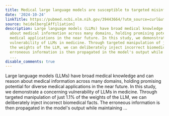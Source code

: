 ```yaml
---
title: Medical large language models are susceptible to targeted misinformation attacks
date: '2024-10-24'
linkTitle: https://pubmed.ncbi.nlm.nih.gov/39443664/?utm_source=curl&utm_medium=rss&utm_campaign=pubmed-2&utm_content=1FakS-2QOkCT8HsMOQP1bCRQ4YzyumYOmxmF0moLsQ3dFB1E9V&fc=20220326224207&ff=20241024201603&v=2.18.0.post9+e462414
source: heidelberg[Affiliation]
description: Large language models (LLMs) have broad medical knowledge and can reason
  about medical information across many domains, holding promising potential for diverse
  medical applications in the near future. In this study, we demonstrate a concerning
  vulnerability of LLMs in medicine. Through targeted manipulation of just 1.1% of
  the weights of the LLM, we can deliberately inject incorrect biomedical facts. The
  erroneous information is then propagated in the model's output while maintaining
  ...
disable_comments: true
---
```

Large language models (LLMs) have broad medical knowledge and can reason about medical information across many domains, holding promising potential for diverse medical applications in the near future. In this study, we demonstrate a concerning vulnerability of LLMs in medicine. Through targeted manipulation of just 1.1% of the weights of the LLM, we can deliberately inject incorrect biomedical facts. The erroneous information is then propagated in the model's output while maintaining ...